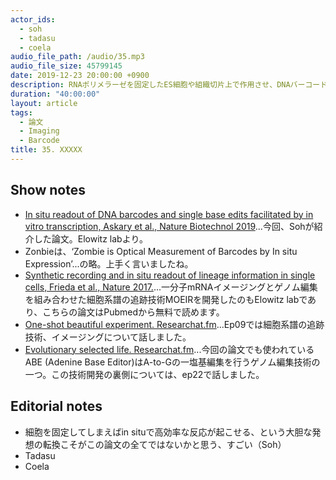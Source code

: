 ```yaml
---
actor_ids:
  - soh
  - tadasu
  - coela
audio_file_path: /audio/35.mp3
audio_file_size: 45799145
date: 2019-12-23 20:00:00 +0900
description: RNAポリメラーゼを固定したES細胞や組織切片上で作用させ、DNAバーコードを位置情報と共に読み出す読み出すZombieという技術について紹介しました。
duration: "40:00:00"
layout: article
tags: 
  - 論文
  - Imaging
  - Barcode
title: 35. XXXXX
---
```


## Show notes
- [In situ readout of DNA barcodes and single base edits facilitated by in vitro transcription, Askary et al., Nature Biotechnol 2019](https://www.nature.com/articles/s41587-019-0299-4)...今回、Sohが紹介した論文。Elowitz labより。
- Zonbieは、‘Zombie is Optical Measurement of Barcodes by In situ Expression’...の略。上手く言いましたね。
- [Synthetic recording and in situ readout of lineage information in single cells, Frieda et al., Nature 2017.](https://www.ncbi.nlm.nih.gov/pmc/articles/PMC6487260/)...一分子mRNAイメージングとゲノム編集を組み合わせた細胞系譜の追跡技術MOEIRを開発したのもElowitz labであり、こちらの論文はPubmedから無料で読めます。
- [One-shot beautiful experiment. Researchat.fm](https://researchat.fm/episode/9)...Ep09では細胞系譜の追跡技術、イメージングについて話しました。
- [Evolutionary selected life. Researchat.fm](https://researchat.fm/episode/22)...今回の論文でも使われているABE (Adenine Base Editor)はA-to-Gの一塩基編集を行うゲノム編集技術の一つ。この技術開発の裏側については、ep22で話しました。

## Editorial notes
- 細胞を固定してしまえばin situで高効率な反応が起こせる、という大胆な発想の転換こそがこの論文の全てではないかと思う、すごい（Soh）
- Tadasu
- Coela
